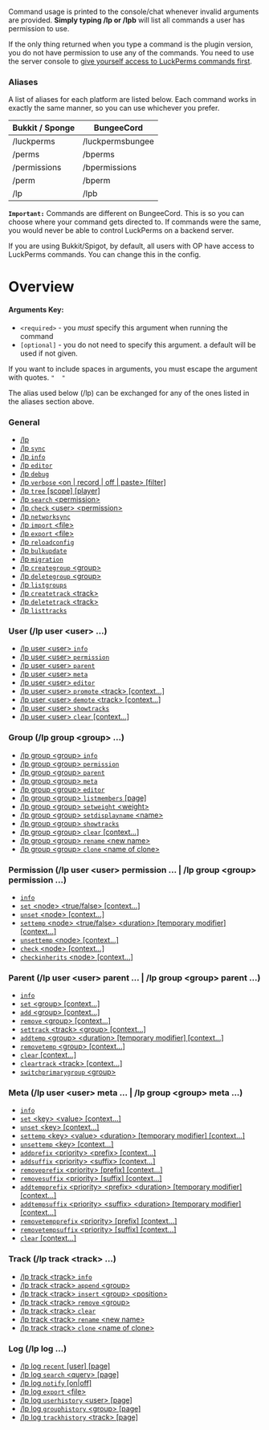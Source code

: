 Command usage is printed to the console/chat whenever invalid arguments are provided. **Simply typing /lp or /lpb** will list all commands a user has permission to use.

If the only thing returned when you type a command is the plugin version, you do not have permission to use any of the commands. You need to use the server console to [give yourself access to LuckPerms commands first](https://github.com/lucko/LuckPerms/wiki/Usage#granting-full-access-to-modify-permissions).

### Aliases
A list of aliases for each platform are listed below. Each command works in exactly the same manner, so you can use whichever you prefer.

| Bukkit / Sponge  | BungeeCord       |
|------------------|------------------|
| /luckperms       | /luckpermsbungee |
| /perms           | /bperms          |
| /permissions     | /bpermissions    |
| /perm            | /bperm           |
| /lp              | /lpb             |

**`Important:`** Commands are different on BungeeCord. This is so you can choose where your command gets directed to. If commands were the same, you would never be able to control LuckPerms on a backend server.

If you are using Bukkit/Spigot, by default, all users with OP have access to LuckPerms commands. You can change this in the config.

# Overview
#### Arguments Key:
* `<required>` - you *must* specify this argument when running the command
* `[optional]` - you do not need to specify this argument. a default will be used if not given.

If you want to include spaces in arguments, you must escape the argument with quotes. `"  "`

The alias used below (/lp) can be exchanged for any of the ones listed in the aliases section above.

### General
*  [/lp](https://github.com/lucko/LuckPerms/wiki/Command-Usage:-General#lp)
*  [/lp `sync`](https://github.com/lucko/LuckPerms/wiki/Command-Usage:-General#lp-sync)
*  [/lp `info`](https://github.com/lucko/LuckPerms/wiki/Command-Usage:-General#lp-info)
*  [/lp `editor`](https://github.com/lucko/LuckPerms/wiki/Command-Usage:-General#lp-editor)
*  [/lp `debug`](https://github.com/lucko/LuckPerms/wiki/Command-Usage:-General#lp-debug)
*  [/lp `verbose` \<on | record | off | paste\> [filter]](https://github.com/lucko/LuckPerms/wiki/Command-Usage:-General#lp-verbose)
*  [/lp `tree` [scope] [player]](https://github.com/lucko/LuckPerms/wiki/Command-Usage:-General#lp-tree)
*  [/lp `search` \<permission\>](https://github.com/lucko/LuckPerms/wiki/Command-Usage:-General#lp-search)
*  [/lp `check` \<user\> \<permission\>](https://github.com/lucko/LuckPerms/wiki/Command-Usage:-General#lp-check)
*  [/lp `networksync`](https://github.com/lucko/LuckPerms/wiki/Command-Usage:-General#lp-networksync)
*  [/lp `import` \<file\>](https://github.com/lucko/LuckPerms/wiki/Command-Usage:-General#lp-import)
*  [/lp `export` \<file\>](https://github.com/lucko/LuckPerms/wiki/Command-Usage:-General#lp-export)
*  [/lp `reloadconfig`](https://github.com/lucko/LuckPerms/wiki/Command-Usage:-General#lp-reloadconfig)
*  [/lp `bulkupdate`](https://github.com/lucko/LuckPerms/wiki/Command-Usage:-General#lp-bulkupdate)
*  [/lp `migration`](https://github.com/lucko/LuckPerms/wiki/Command-Usage:-General#lp-migration)
*  [/lp `creategroup` \<group\>](https://github.com/lucko/LuckPerms/wiki/Command-Usage:-General#lp-creategroup)
*  [/lp `deletegroup` \<group\>](https://github.com/lucko/LuckPerms/wiki/Command-Usage:-General#lp-deletegroup)
*  [/lp `listgroups`](https://github.com/lucko/LuckPerms/wiki/Command-Usage:-General#lp-listgroups)
*  [/lp `createtrack` \<track\>](https://github.com/lucko/LuckPerms/wiki/Command-Usage:-General#lp-createtrack)
*  [/lp `deletetrack` \<track\>](https://github.com/lucko/LuckPerms/wiki/Command-Usage:-General#lp-deletetrack)
*  [/lp `listtracks`](https://github.com/lucko/LuckPerms/wiki/Command-Usage:-General#lp-listtracks)

### User   (/lp user \<user\> ...)
*  [/lp user \<user\> `info`](https://github.com/lucko/LuckPerms/wiki/Command-Usage:-User#lp-user-user-info)
*  [/lp user \<user\> `permission`](https://github.com/lucko/LuckPerms/wiki/Command-Usage:-Permission)
*  [/lp user \<user\> `parent`](https://github.com/lucko/LuckPerms/wiki/Command-Usage:-Parent)
*  [/lp user \<user\> `meta`](https://github.com/lucko/LuckPerms/wiki/Command-Usage:-Meta)
*  [/lp user \<user\> `editor`](https://github.com/lucko/LuckPerms/wiki/Command-Usage:-User#lp-user-user-editor)
*  [/lp user \<user\> `promote` \<track\> [context...]](https://github.com/lucko/LuckPerms/wiki/Command-Usage:-User#lp-user-user-promote)
*  [/lp user \<user\> `demote` \<track\> [context...]](https://github.com/lucko/LuckPerms/wiki/Command-Usage:-User#lp-user-user-demote)
*  [/lp user \<user\> `showtracks`](https://github.com/lucko/LuckPerms/wiki/Command-Usage:-User#lp-user-user-showtracks)
*  [/lp user \<user\> `clear` [context...]](https://github.com/lucko/LuckPerms/wiki/Command-Usage:-User#lp-user-user-clear)

### Group   (/lp group \<group\> ...)
*  [/lp group \<group\> `info`](https://github.com/lucko/LuckPerms/wiki/Command-Usage:-Group#lp-group-group-info)
*  [/lp group \<group\> `permission`](https://github.com/lucko/LuckPerms/wiki/Command-Usage:-Permission)
*  [/lp group \<group\> `parent`](https://github.com/lucko/LuckPerms/wiki/Command-Usage:-Parent)
*  [/lp group \<group\> `meta`](https://github.com/lucko/LuckPerms/wiki/Command-Usage:-Meta)
*  [/lp group \<group\> `editor`](https://github.com/lucko/LuckPerms/wiki/Command-Usage:-Group#lp-group-group-editor)
*  [/lp group \<group\> `listmembers` [page]](https://github.com/lucko/LuckPerms/wiki/Command-Usage:-Group#lp-group-group-listmembers)
*  [/lp group \<group\> `setweight` \<weight\>](https://github.com/lucko/LuckPerms/wiki/Command-Usage:-Group#lp-group-group-setweight)
*  [/lp group \<group\> `setdisplayname` \<name\>](https://github.com/lucko/LuckPerms/wiki/Command-Usage:-Group#lp-group-group-setdisplayname)
*  [/lp group \<group\> `showtracks`](https://github.com/lucko/LuckPerms/wiki/Command-Usage:-Group#lp-group-group-showtracks)
*  [/lp group \<group\> `clear` [context...]](https://github.com/lucko/LuckPerms/wiki/Command-Usage:-Group#lp-group-group-clear)
*  [/lp group \<group\> `rename` \<new name\>](https://github.com/lucko/LuckPerms/wiki/Command-Usage:-Group#lp-group-group-rename)
*  [/lp group \<group\> `clone` \<name of clone\>](https://github.com/lucko/LuckPerms/wiki/Command-Usage:-Group#lp-group-group-clone)

### Permission   (/lp user \<user\> permission ... | /lp group \<group\> permission ...)
*  [`info`](https://github.com/lucko/LuckPerms/wiki/Command-Usage:-Permission#lp-usergroup-usergroup-permission-info)
*  [`set` \<node\> \<true/false\> [context...]](https://github.com/lucko/LuckPerms/wiki/Command-Usage:-Permission#lp-usergroup-usergroup-permission-set)
*  [`unset` \<node\> [context...]](https://github.com/lucko/LuckPerms/wiki/Command-Usage:-Permission#lp-usergroup-usergroup-permission-unset)
*  [`settemp` \<node\> \<true/false\> \<duration\> [temporary modifier] [context...]](https://github.com/lucko/LuckPerms/wiki/Command-Usage:-Permission#lp-usergroup-usergroup-permission-settemp)
*  [`unsettemp` \<node\> [context...]](https://github.com/lucko/LuckPerms/wiki/Command-Usage:-Permission#lp-usergroup-usergroup-permission-unsettemp)
*  [`check` \<node\> [context...]](https://github.com/lucko/LuckPerms/wiki/Command-Usage:-Permission#lp-usergroup-usergroup-permission-check)
*  [`checkinherits` \<node\> [context...]](https://github.com/lucko/LuckPerms/wiki/Command-Usage:-Permission#lp-usergroup-usergroup-permission-checkinherits)

### Parent   (/lp user \<user\> parent ... | /lp group \<group\> parent ...)
*  [`info`](https://github.com/lucko/LuckPerms/wiki/Command-Usage:-Parent#lp-usergroup-usergroup-parent-info)
*  [`set` \<group\> [context...]](https://github.com/lucko/LuckPerms/wiki/Command-Usage:-Parent#lp-usergroup-usergroup-parent-set)
*  [`add` \<group\> [context...]](https://github.com/lucko/LuckPerms/wiki/Command-Usage:-Parent#lp-usergroup-usergroup-parent-add)
*  [`remove` \<group\> [context...]](https://github.com/lucko/LuckPerms/wiki/Command-Usage:-Parent#lp-usergroup-usergroup-parent-remove)
*  [`settrack` \<track\> \<group\> [context...]](https://github.com/lucko/LuckPerms/wiki/Command-Usage:-Parent#lp-usergroup-usergroup-parent-settrack)
*  [`addtemp` \<group\> \<duration\> [temporary modifier] [context...]](https://github.com/lucko/LuckPerms/wiki/Command-Usage:-Parent#lp-usergroup-usergroup-parent-addtemp)
*  [`removetemp` \<group\> [context...]](https://github.com/lucko/LuckPerms/wiki/Command-Usage:-Parent#lp-usergroup-usergroup-parent-removetemp)
*  [`clear` [context...]](https://github.com/lucko/LuckPerms/wiki/Command-Usage:-Parent#lp-usergroup-usergroup-parent-clear)
*  [`cleartrack` \<track\> [context...]](https://github.com/lucko/LuckPerms/wiki/Command-Usage:-Parent#lp-usergroup-usergroup-parent-cleartrack)
*  [`switchprimarygroup` \<group\>](https://github.com/lucko/LuckPerms/wiki/Command-Usage:-Parent#lp-user-user-parent-switchprimarygroup)

### Meta   (/lp user \<user\> meta ... | /lp group \<group\> meta ...)
*  [`info`](https://github.com/lucko/LuckPerms/wiki/Command-Usage:-Meta#lp-usergroup-usergroup-meta-info)
*  [`set` \<key\> \<value\> [context...]](https://github.com/lucko/LuckPerms/wiki/Command-Usage:-Meta#lp-usergroup-usergroup-meta-set)
*  [`unset` \<key\> [context...]](https://github.com/lucko/LuckPerms/wiki/Command-Usage:-Meta#lp-usergroup-usergroup-meta-unset)
*  [`settemp` \<key\> \<value\> \<duration\> [temporary modifier] [context...]](https://github.com/lucko/LuckPerms/wiki/Command-Usage:-Meta#lp-usergroup-usergroup-meta-settemp)
*  [`unsettemp` \<key\> [context...]](https://github.com/lucko/LuckPerms/wiki/Command-Usage:-Meta#lp-usergroup-usergroup-meta-unsettemp)
*  [`addprefix` \<priority\> \<prefix\> [context...]](https://github.com/lucko/LuckPerms/wiki/Command-Usage:-Meta#lp-usergroup-usergroup-meta-addprefix)
*  [`addsuffix` \<priority\> \<suffix\> [context...]](https://github.com/lucko/LuckPerms/wiki/Command-Usage:-Meta#lp-usergroup-usergroup-meta-addsuffix)
*  [`removeprefix` \<priority\> [prefix] [context...]](https://github.com/lucko/LuckPerms/wiki/Command-Usage:-Meta#lp-usergroup-usergroup-meta-removeprefix)
*  [`removesuffix` \<priority\> [suffix] [context...]](https://github.com/lucko/LuckPerms/wiki/Command-Usage:-Meta#lp-usergroup-usergroup-meta-removesuffix)
*  [`addtempprefix` \<priority\> \<prefix\> \<duration\> [temporary modifier] [context...]](https://github.com/lucko/LuckPerms/wiki/Command-Usage:-Meta#lp-usergroup-usergroup-meta-addtempprefix)
*  [`addtempsuffix` \<priority\> \<suffix\> \<duration\> [temporary modifier] [context...]](https://github.com/lucko/LuckPerms/wiki/Command-Usage:-Meta#lp-usergroup-usergroup-meta-addtempsuffix)
*  [`removetempprefix` \<priority\> [prefix] [context...]](https://github.com/lucko/LuckPerms/wiki/Command-Usage:-Meta#lp-usergroup-usergroup-meta-removetempprefix)
*  [`removetempsuffix` \<priority\> [suffix] [context...]](https://github.com/lucko/LuckPerms/wiki/Command-Usage:-Meta#lp-usergroup-usergroup-meta-removetempsuffix)
*  [`clear` [context...]](https://github.com/lucko/LuckPerms/wiki/Command-Usage:-Meta#lp-usergroup-usergroup-meta-clear)

### Track   (/lp track \<track\> ...)
*  [/lp track \<track\> `info`](https://github.com/lucko/LuckPerms/wiki/Command-Usage:-Track#lp-track-track-info)
*  [/lp track \<track\> `append` \<group\>](https://github.com/lucko/LuckPerms/wiki/Command-Usage:-Track#lp-track-track-append)
*  [/lp track \<track\> `insert` \<group\> \<position\>](https://github.com/lucko/LuckPerms/wiki/Command-Usage:-Track#lp-track-track-insert)
*  [/lp track \<track\> `remove` \<group\>](https://github.com/lucko/LuckPerms/wiki/Command-Usage:-Track#lp-track-track-remove)
*  [/lp track \<track\> `clear`](https://github.com/lucko/LuckPerms/wiki/Command-Usage:-Track#lp-track-track-clear)
*  [/lp track \<track\> `rename` \<new name\>](https://github.com/lucko/LuckPerms/wiki/Command-Usage:-Track#lp-track-track-rename)
*  [/lp track \<track\> `clone` \<name of clone\>](https://github.com/lucko/LuckPerms/wiki/Command-Usage:-Track#lp-track-track-clone)

### Log   (/lp log ...)
*  [/lp log `recent` [user] [page]](https://github.com/lucko/LuckPerms/wiki/Command-Usage:-Log#lp-log-recent)
*  [/lp log `search` \<query\> [page]](https://github.com/lucko/LuckPerms/wiki/Command-Usage:-Log#lp-log-search)
*  [/lp log `notify` [on|off]](https://github.com/lucko/LuckPerms/wiki/Command-Usage:-Log#lp-log-notify)
*  [/lp log `export` \<file\>](https://github.com/lucko/LuckPerms/wiki/Command-Usage:-Log#lp-log-export)
*  [/lp log `userhistory` \<user\> [page]](https://github.com/lucko/LuckPerms/wiki/Command-Usage:-Log#lp-log-userhistory)
*  [/lp log `grouphistory` \<group\> [page]](https://github.com/lucko/LuckPerms/wiki/Command-Usage:-Log#lp-log-grouphistory)
*  [/lp log `trackhistory` \<track\> [page]](https://github.com/lucko/LuckPerms/wiki/Command-Usage:-Log#lp-log-trackhistory)